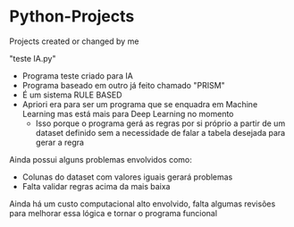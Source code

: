 # Python-Projects
Projects created or changed by me


"teste IA.py"

- Programa teste criado para IA
- Programa baseado em outro já feito chamado "PRISM"
- É um sistema RULE BASED
- Apriori era para ser um programa que se enquadra em Machine Learning mas está mais para Deep Learning no momento
  - Isso porque o programa gerá as regras por si próprio a partir de um dataset definido sem a necessidade de falar a tabela desejada para gerar a regra

Ainda possui alguns problemas envolvidos como:
- Colunas do dataset com valores iguais gerará problemas
- Falta validar regras acima da mais baixa

Ainda há um custo computacional alto envolvido, falta algumas revisões para melhorar essa lógica e tornar o programa funcional
